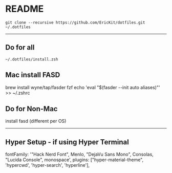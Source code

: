 # README

`git clone --recursive https://github.com/EricKit/dotfiles.git ~/.dotfiles`

---

## Do for all

`~/.dotfiles/install.zsh`

## Mac install FASD

brew install wyne/tap/fasder fzf
echo 'eval "$(fasder --init auto aliases)"' >> ~/.zshrc

## Do for Non-Mac

install fasd (different per OS)

---

## Hyper Setup - if using Hyper Terminal

fontFamily: '"Hack Nerd Font", Menlo, "DejaVu Sans Mono", Consolas, "Lucida Console", monospace',
plugins: ["hyper-material-theme", 'hypercwd', 'hyper-search', 'hyperline'],
